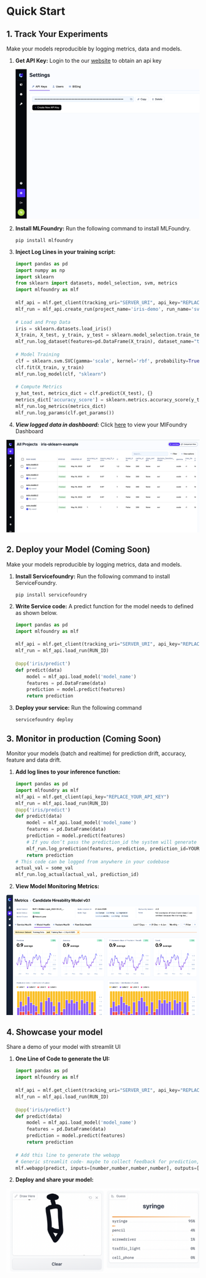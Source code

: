 # Quick Start

## 1. Track Your Experiments
Make your models reproducible by logging metrics, data and models.
1.  **Get API Key:** Login to the our [website](https://app.truefoundry.com/settings) to obtain an api key

    ![Get API Key](assets/api_key.png)

2. **Install MLFoundry:** Run the following command to install MLFoundry.

    ```
    pip install mlfoundry
    ```

3. **Inject Log Lines in your training script:**

    ```python
    import pandas as pd
    import numpy as np
    import sklearn
    from sklearn import datasets, model_selection, svm, metrics
    import mlfoundry as mlf

    mlf_api = mlf.get_client(tracking_uri="SERVER_URI", api_key="REPLACE_YOUR_API_KEY")
    mlf_run = mlf_api.create_run(project_name='iris-demo', run_name='svm-model')

    # Load and Prep Data
    iris = sklearn.datasets.load_iris()
    X_train, X_test, y_train, y_test = sklearn.model_selection.train_test_split(iris.data,  iris.target, test_size=0.2)
    mlf_run.log_dataset(features=pd.DataFrame(X_train), dataset_name="train")

    # Model Training
    clf = sklearn.svm.SVC(gamma='scale', kernel='rbf', probability=True)
    clf.fit(X_train, y_train)
    mlf_run.log_model(clf, "sklearn")

    # Compute Metrics
    y_hat_test, metrics_dict = clf.predict(X_test), {}
    metrics_dict['accuracy_score'] = sklearn.metrics.accuracy_score(y_test, y_hat_test)
    mlf_run.log_metrics(metrics_dict)
    mlf_run.log_params(clf.get_params())
    ```

4. ***View logged data in dashboard:*** Click [here](https://app.truefoundry.com/mlfoundry) to view your MlFoundry Dashboard

![MLFoundry Dashboard](assets/mlfoundry-dashboard.png)

## 2. Deploy your Model (Coming Soon)
Make your models reproducible by logging metrics, data and models.

1. **Install Servicefoundry:**
Run the following command to install ServiceFoundry.

    ```
    pip install servicefoundry
    ```

2. **Write Service code:** A predict function for the model needs to defined as shown below.

    ```python
    import pandas as pd
    import mlfoundry as mlf

    mlf_api = mlf.get_client(tracking_uri="SERVER_URI", api_key="REPLACE_YOUR_API_KEY")
    mlf_run = mlf_api.load_run(RUN_ID)

    @app('iris/predict')
    def predict(data)
        model = mlf_api.load_model('model_name')
        features = pd.DataFrame(data)
        prediction = model.predict(features)
        return prediction
    ```

3. **Deploy your service:** Run the following command

    ```
    servicefoundry deploy
    ```

## 3. Monitor in production (Coming Soon)
Monitor your models (batch and realtime) for prediction drift, accuracy, feature and data drift.

1. **Add log lines to your inference function:** 

    ```python
    import pandas as pd
    import mlfoundry as mlf
    mlf_api = mlf.get_client(api_key="REPLACE_YOUR_API_KEY")
    mlf_run = mlf_api.load_run(RUN_ID)
    @app('iris/predict')
    def predict(data)
        model = mlf_api.load_model('model_name')
        features = pd.DataFrame(data)
        prediction = model.predict(features)
        # If you don’t pass the prediction_id the system will generate one for you to reference actuals later
        mlf_run.log_prediction(features, prediction, prediction_id=YOUR_UNIQUE_ID)
        return prediction
    # This code can be logged from anywhere in your codebase
    actual_val = some_val
    mlf_run.log_actual(actual_val, prediction_id)
    ```

2. **View Model Monitoring Metrics:**

![Model Monitoring Metrics](assets/monitoring.png)
    
## 4. Showcase your model 
Share a demo of your model with streamlit UI
1. **One Line of Code to generate the UI:** 

    ```python
    import pandas as pd
    import mlfoundry as mlf

    mlf_api = mlf.get_client(tracking_uri="SERVER_URI", api_key="REPLACE_YOUR_API_KEY")
    mlf_run = mlf_api.load_run(RUN_ID)

    @app('iris/predict')
    def predict(data)
        model = mlf_api.load_model('model_name')
        features = pd.DataFrame(data)
        prediction = model.predict(features)
        return prediction

    # Add this line to generate the webapp
    # Generic streamlit code- maybe to collect feedback for prediction, or building a model feedback tool.
    mlf.webapp(predict, inputs=[number,number,number,number], outputs=[text])
    ```

2. **Deploy and share your model:** 

![Model Demo](assets/demo.png)
